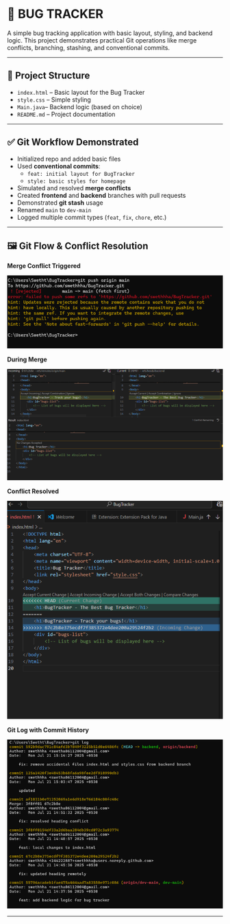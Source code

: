 # 🐞 BUG TRACKER

A simple bug tracking application with basic layout, styling, and backend logic. This project demonstrates practical Git operations like merge conflicts, branching, stashing, and conventional commits.

---

## 📁 Project Structure

- `index.html` – Basic layout for the Bug Tracker
- `style.css` – Simple styling
- `Main.java`– Backend logic (based on choice)
- `README.md` – Project documentation

---

## ✅ Git Workflow Demonstrated

- Initialized repo and added basic files
- Used **conventional commits**:
  - `feat: initial layout for BugTracker`
  - `style: basic styles for homepage`
- Simulated and resolved **merge conflicts**
- Created **frontend** and **backend** branches with pull requests
- Demonstrated **git stash** usage
- Renamed `main` to `dev-main`
- Logged multiple commit types (`feat`, `fix`, `chore`, etc.)

---

## 🖼️ Git Flow & Conflict Resolution

**Merge Conflict Triggered**

![Conflict Triggered](https://github.com/swethhha/BugTracker/blob/dev-main/conflict.png)

**During Merge**

![Merging Conflict](https://github.com/swethhha/BugTracker/blob/dev-main/merging%20conflict.png)

**Conflict Resolved**

![Conflict Resolved](https://github.com/swethhha/BugTracker/blob/dev-main/conflict%20resolved.png)

**Git Log with Commit History**

![Git Log](https://github.com/swethhha/BugTracker/blob/dev-main/git%20log.png)

---

